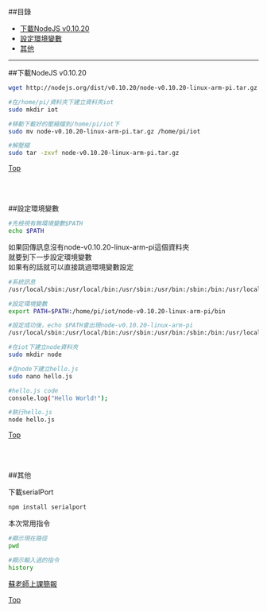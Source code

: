 ##目錄
* [下載NodeJS v0.10.20](#download)
* [設定環境變數](#setPath)
* [其他](#other)

<hr>

<a name="download"></a>
##下載NodeJS v0.10.20


```bash
wget http://nodejs.org/dist/v0.10.20/node-v0.10.20-linux-arm-pi.tar.gz
```



```bash
#在/home/pi/資料夾下建立資料夾iot
sudo mkdir iot
```


```bash
#移動下載好的壓縮檔到/home/pi/iot下
sudo mv node-v0.10.20-linux-arm-pi.tar.gz /home/pi/iot
```



```bash
#解壓縮
sudo tar -zxvf node-v0.10.20-linux-arm-pi.tar.gz
```
[Top](#top)

<br><br>

<a name="setPath"></a>
##設定環境變數


```bash
#先檢視有無環境變數$PATH
echo $PATH
```


如果回傳訊息沒有node-v0.10.20-linux-arm-pi這個資料夾<br>
就要到下一步設定環境變數<br>
如果有的話就可以直接跳過環境變數設定
```bash
#系統訊息
/usr/local/sbin:/usr/local/bin:/usr/sbin:/usr/bin:/sbin:/bin:/usr/local/games:/usr/games
```



```bash
#設定環境變數
export PATH=$PATH:/home/pi/iot/node-v0.10.20-linux-arm-pi/bin
```


```bash
#設定成功後，echo $PATH會出現node-v0.10.20-linux-arm-pi
/usr/local/sbin:/usr/local/bin:/usr/sbin:/usr/bin:/sbin:/bin:/usr/local/games:/usr/games:home/pi/iot/node-v0.10.20-linux-arm-pi/bin:/home/pi/iot/node-v0.10.20-linux-arm-pi/bin
```

```bash
#在iot下建立node資料夾
sudo mkdir node
```

```bash
#在node下建立hello.js
sudo nano hello.js
```

```bash
#hello.js code
console.log("Hello World!");
```

```bash
#執行hello.js
node hello.js
```
[Top](#top)

<br><br>

<a name="other"></a>
##其他


下載serialPort
```bash
npm install serialport
```

本次常用指令
```bash
#顯示現在路徑
pwd

#顯示輸入過的指令
history
```

<a href="http://sys.csie.nuu.edu.tw/v1/index.html#?page=rpi_hello" target="_blank">
	蘇老師上課簡報
</a>

[Top](#top)